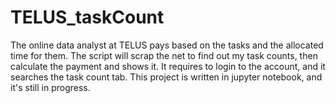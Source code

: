 # TELUS_taskCount
The online data analyst at TELUS pays based on the tasks and the allocated time for them. The script will scrap the net to find out my task counts, then calculate the payment and shows it. It requires to login to the account, and it searches the task count tab. This project is written in jupyter notebook, and it's still in progress.
